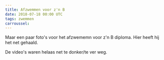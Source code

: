 ```yaml
---
title: Afzwemmen voor z'n B
date: 2018-07-18 00:00 UTC
tags: zwemmen
carroussel:
---
```

Maar een paar foto's voor het afzwememn voor z'n B diploma. Hier heeft hij het net gehaald.

De video's waren helaas net te donker/te ver weg.


